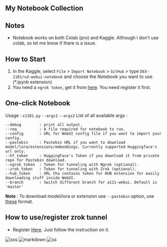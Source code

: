 ## My Notebook Collection

## Notes
  - Notebook works on both Colab (pro) and Kaggle. Although i don't use colab, so let me know if there is a issue.
## How to Start
 1. In the Kaggle, select `File` > `Import Notebook` > `GitHub` > type `DEX-1101/sd-webui-notebook` and choose the Notebook you want to use (*.ipynb extension)
 2. You need a `ngrok token`, get it from [here](https://dashboard.ngrok.com/get-started/your-authtoken). You need register it first.
## One-click Notebook
 Usage : `x1101.py` `--args1` `--args2`
List of all available args :
```
--debug        : print all output.
--req          : A file required for notebook to run.
--config       : URL for WebUI config file if you want to import your config.
--pastebin     : Pastebin URL if you want to download model/lora/extensions/embeddings. Currently supported Huggingface's url only.
--hf_token     : HuggingFace's Token if you download it from private repo for Pastebin download.
--ngrok_token  : Token for tunneling with Ngrok (optional).
--zrok_token   : Token for tunneling with Zrok (optional).
--hub_token    : URL tha contains token for HUB extension for easily downloading stuff inside WebUI.
--branch       : Switch different branch for a111-webui. Default is 'master'
```
**Note** : To download model/lora or extension use ``--pastebin`` option, use [these](https://pastebin.com/XahpVjuT) format.

## How to use/register zrok tunnel
  - Register [Here](https://colab.research.google.com/github/DEX-1101/sd-webui-notebook/blob/main/zrok_sign_up.ipynb). Just follow the instruction on it.

![sss](https://raw.githubusercontent.com/DEX-1101/sd-webui-notebook/main/img/Screenshot_13.png)
![markdown](https://raw.githubusercontent.com/DEX-1101/sd-webui-notebook/main/img/Screenshot_27.png)
![ss](https://raw.githubusercontent.com/DEX-1101/sd-webui-notebook/main/img/Screenshot_706.png)

 



